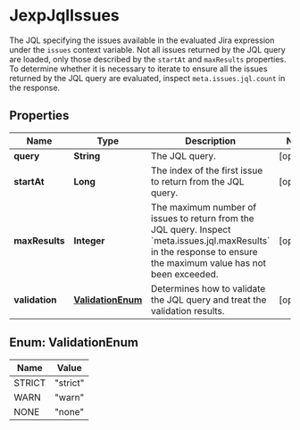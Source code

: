 

# JexpJqlIssues

The JQL specifying the issues available in the evaluated Jira expression under the `issues` context variable. Not all issues returned by the JQL query are loaded, only those described by the `startAt` and `maxResults` properties. To determine whether it is necessary to iterate to ensure all the issues returned by the JQL query are evaluated, inspect `meta.issues.jql.count` in the response.
## Properties

Name | Type | Description | Notes
------------ | ------------- | ------------- | -------------
**query** | **String** | The JQL query. |  [optional]
**startAt** | **Long** | The index of the first issue to return from the JQL query. |  [optional]
**maxResults** | **Integer** | The maximum number of issues to return from the JQL query. Inspect &#x60;meta.issues.jql.maxResults&#x60; in the response to ensure the maximum value has not been exceeded. |  [optional]
**validation** | [**ValidationEnum**](#ValidationEnum) | Determines how to validate the JQL query and treat the validation results. |  [optional]



## Enum: ValidationEnum

Name | Value
---- | -----
STRICT | &quot;strict&quot;
WARN | &quot;warn&quot;
NONE | &quot;none&quot;



